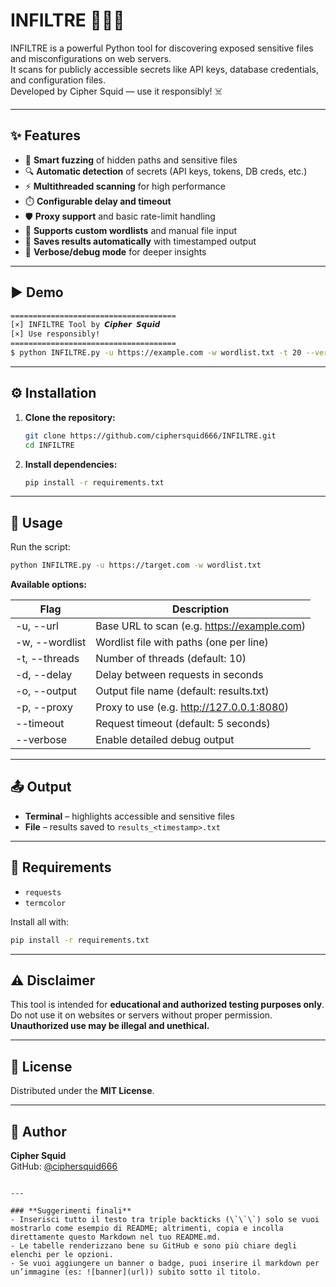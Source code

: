 # INFILTRE 🕵️‍♂️🔐

INFILTRE is a powerful Python tool for discovering exposed sensitive files and misconfigurations on web servers.  
It scans for publicly accessible secrets like API keys, database credentials, and configuration files.  
Developed by Cipher Squid — use it responsibly! ☠️

---

## ✨ Features

- 📂 **Smart fuzzing** of hidden paths and sensitive files
- 🔍 **Automatic detection** of secrets (API keys, tokens, DB creds, etc.)
- ⚡ **Multithreaded scanning** for high performance
- ⏱️ **Configurable delay and timeout**
- 🛡️ **Proxy support** and basic rate-limit handling
- 🧰 **Supports custom wordlists** and manual file input
- 📄 **Saves results automatically** with timestamped output
- 🐞 **Verbose/debug mode** for deeper insights

---

## ▶️ Demo

```bash
=====================================
[×] INFILTRE Tool by 𝘾𝙞𝙥𝙝𝙚𝙧 𝙎𝙦𝙪𝙞𝙙
[×] Use responsibly!
=====================================
$ python INFILTRE.py -u https://example.com -w wordlist.txt -t 20 --verbose
```

---

## ⚙️ Installation

1. **Clone the repository:**
   ```bash
   git clone https://github.com/ciphersquid666/INFILTRE.git
   cd INFILTRE
   ```

2. **Install dependencies:**
   ```bash
   pip install -r requirements.txt
   ```

---

## 🚀 Usage

Run the script:
```bash
python INFILTRE.py -u https://target.com -w wordlist.txt
```

**Available options:**

| Flag            | Description                                     |
|-----------------|-------------------------------------------------|
| -u, --url       | Base URL to scan (e.g. https://example.com)     |
| -w, --wordlist  | Wordlist file with paths (one per line)         |
| -t, --threads   | Number of threads (default: 10)                 |
| -d, --delay     | Delay between requests in seconds               |
| -o, --output    | Output file name (default: results.txt)         |
| -p, --proxy     | Proxy to use (e.g. http://127.0.0.1:8080)       |
| --timeout       | Request timeout (default: 5 seconds)            |
| --verbose       | Enable detailed debug output                    |

---

## 📤 Output

- **Terminal** – highlights accessible and sensitive files
- **File** – results saved to `results_<timestamp>.txt`

---

## 🧰 Requirements

- `requests`
- `termcolor`

Install all with:
```bash
pip install -r requirements.txt
```

---

## ⚠️ Disclaimer

This tool is intended for **educational and authorized testing purposes only**.  
Do not use it on websites or servers without proper permission.  
**Unauthorized use may be illegal and unethical.**

---

## 📜 License

Distributed under the **MIT License**.

---

## 👤 Author

**Cipher Squid**  
GitHub: [@ciphersquid666](https://github.com/ciphersquid666)
```

---

### **Suggerimenti finali**
- Inserisci tutto il testo tra triple backticks (\`\`\`) solo se vuoi mostrarlo come esempio di README; altrimenti, copia e incolla direttamente questo Markdown nel tuo README.md.
- Le tabelle renderizzano bene su GitHub e sono più chiare degli elenchi per le opzioni.
- Se vuoi aggiungere un banner o badge, puoi inserire il markdown per un’immagine (es: ![banner](url)) subito sotto il titolo.
